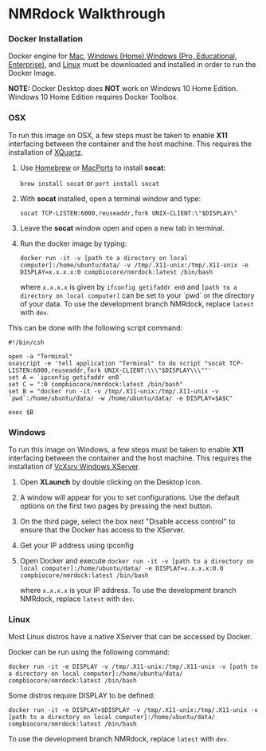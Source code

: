 # NMRdock Walkthrough

### Docker Installation

Docker engine for [Mac](https://docs.docker.com/docker-for-mac/install/), [Windows (Home)](https://docs.docker.com/toolbox/overview/),[Windows (Pro, Educational, Enterprise)](https://docs.docker.com/docker-for-windows/install/), and [Linux](https://docs.docker.com/v17.12/install/) must be downloaded and installed in order to run the Docker Image.

**NOTE:** Docker Desktop does **NOT** work on Windows 10 Home Edition. Windows 10 Home Edition requires Docker Toolbox.

### OSX

To run this image on OSX, a few steps must be taken to enable **X11** interfacing between the container and the host machine. This requires the installation of [XQuartz](https://www.xquartz.org/).

1. Use [Homebrew](https://brew.sh/) or [MacPorts](https://www.macports.org/) to install **socat**:

	`brew install socat` or `port install socat`
	
2. With **socat** installed, open a terminal window and type:

	`socat TCP-LISTEN:6000,reuseaddr,fork UNIX-CLIENT:\"$DISPLAY\"`
	
3. Leave the **socat** window open and open a new tab in terminal.

4. Run the docker image by typing:

	`docker run -it -v [path to a directory on local computer]:/home/ubuntu/data/ -v /tmp/.X11-unix:/tmp/.X11-unix -e DISPLAY=x.x.x.x:0 compbiocore/nmrdock:latest /bin/bash`

	where `x.x.x.x` is given by `ifconfig getifaddr en0` and `[path to a directory on local computer]` can be set to your \`pwd\` or the directory of your data. To use the development branch NMRdock, replace `latest` with `dev`.

This can be done with the following script command:
```
#!/bin/csh

open -a "Terminal"
osascript -e 'tell application "Terminal" to do script "socat TCP-LISTEN:6000,reuseaddr,fork UNIX-CLIENT:\\\"$DISPLAY\\\""'
set A = `ipconfig getifaddr en0`
set C = ":0 compbiocore/nmrdock:latest /bin/bash"
set B = "docker run -it -v /tmp/.X11-unix:/tmp/.X11-unix -v `pwd`:/home/ubuntu/data/ -w /home/ubuntu/data/ -e DISPLAY=$A$C"

exec $B
```
### Windows

To run this image on Windows, a few steps must be taken to enable **X11** interfacing between the container and the host machine. This requires the installation of [VcXsrv Windows XServer](https://sourceforge.net/projects/vcxsrv/).

1. Open **XLaunch** by double clicking on the Desktop Icon.

2. A window will appear for you to set configurations. Use the default options on the first two pages by pressing the next button.

3. On the third page, select the box next "Disable access control" to ensure that the Docker has access to the XServer.

4. Get your IP address using ipconfig 

5. Open Docker and execute `docker run -it -v [path to a directory on local computer]:/home/ubuntu/data/ -e DISPLAY=x.x.x.x:0.0 compbiocore/nmrdock:latest /bin/bash`

	where `x.x.x.x` is your IP address. To use the development branch NMRdock, replace `latest` with `dev`.

### Linux
Most Linux distros have a native XServer that can be accessed by Docker. 

Docker can be run using the following command:

`docker run -it -e DISPLAY -v /tmp/.X11-unix:/tmp/.X11-unix -v [path to a directory on local computer]:/home/ubuntu/data/ compbiocore/nmrdock:latest /bin/bash`

Some distros require DISPLAY to be defined:

`docker run -it -e DISPLAY=$DISPLAY -v /tmp/.X11-unix:/tmp/.X11-unix -v [path to a directory on local computer]:/home/ubuntu/data/ compbiocore/nmrdock:latest /bin/bash`

To use the development branch NMRdock, replace `latest` with `dev`.
